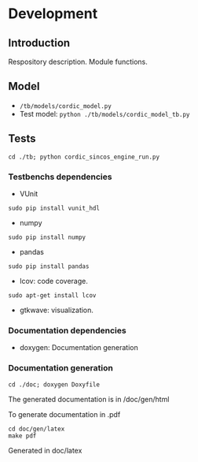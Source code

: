 
# Development

## Introduction

Respository description. Module functions.

## Model

- ```/tb/models/cordic_model.py```
- Test model: ```python ./tb/models/cordic_model_tb.py```

## Tests
```
cd ./tb; python cordic_sincos_engine_run.py
```

### Testbenchs dependencies

- VUnit
```
sudo pip install vunit_hdl
```
- numpy
```
sudo pip install numpy
```
- pandas
```
sudo pip install pandas
```
- lcov: code coverage.
```
sudo apt-get install lcov
```
- gtkwave: visualization.


### Documentation dependencies
- doxygen: Documentation generation

### Documentation generation

```
cd ./doc; doxygen Doxyfile
```
The generated documentation is in /doc/gen/html

To generate documentation in .pdf

```
cd doc/gen/latex
make pdf
```

Generated in doc/latex
